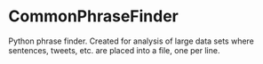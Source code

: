 CommonPhraseFinder
==================

Python phrase finder. Created for analysis of large data sets where sentences, tweets, etc. are placed into a file, one per line.
